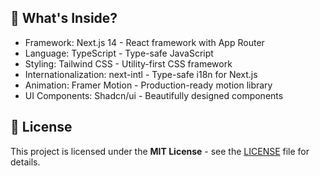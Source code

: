 ## 🚀 What's Inside?
* Framework: Next.js 14 - React framework with App Router
* Language: TypeScript - Type-safe JavaScript
* Styling: Tailwind CSS - Utility-first CSS framework
* Internationalization: next-intl - Type-safe i18n for Next.js
* Animation: Framer Motion - Production-ready motion library
* UI Components: Shadcn/ui - Beautifully designed components

## 📜 License

This project is licensed under the **MIT License** - see the [LICENSE](https://github.com/ThaN1eL/portfolio/blob/main/license.md) file for details.
